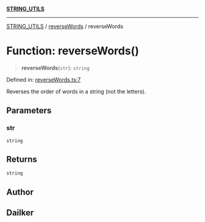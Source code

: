 [**STRING_UTILS**](../../README.md)

***

[STRING_UTILS](../../README.md) / [reverseWords](../README.md) / reverseWords

# Function: reverseWords()

> **reverseWords**(`str`): `string`

Defined in: [reverseWords.ts:7](https://github.com/dailker/everyutil/blob/8ebd741383aff061deffff96bf58a9059d1b9944/src/string/reverseWords.ts#L7)

Reverses the order of words in a string (not the letters).

## Parameters

### str

`string`

## Returns

`string`

## Author

## Dailker
